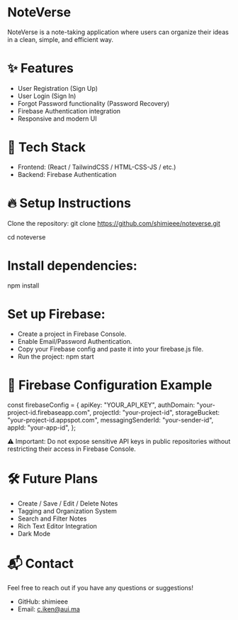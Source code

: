 # NoteVerse

NoteVerse is a note-taking application where users can organize their ideas in a clean, simple, and efficient way.

# ✨ Features

* User Registration (Sign Up) 
* User Login (Sign In)
* Forgot Password functionality (Password Recovery)
* Firebase Authentication integration
* Responsive and modern UI

# 🚀 Tech Stack

* Frontend: (React / TailwindCSS /  HTML-CSS-JS / etc.)
* Backend: Firebase Authentication

# 🔥 Setup Instructions

Clone the repository:
git clone https://github.com/shimieee/noteverse.git

cd noteverse

# Install dependencies:
npm install

# Set up Firebase:

* Create a project in Firebase Console.
* Enable Email/Password Authentication.
* Copy your Firebase config and paste it into your firebase.js file.
* Run the project:
    npm start

# 📄 Firebase Configuration Example

const firebaseConfig = {
  apiKey: "YOUR_API_KEY",
  authDomain: "your-project-id.firebaseapp.com",
  projectId: "your-project-id",
  storageBucket: "your-project-id.appspot.com",
  messagingSenderId: "your-sender-id",
  appId: "your-app-id",
};

⚠️ Important: Do not expose sensitive API keys in public repositories without restricting their access in Firebase Console.

# 🛠️ Future Plans

* Create / Save / Edit / Delete Notes
* Tagging and Organization System
* Search and Filter Notes
* Rich Text Editor Integration
* Dark Mode

# 📬 Contact

Feel free to reach out if you have any questions or suggestions!

* GitHub: shimieee
* Email: c.iken@aui.ma
